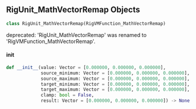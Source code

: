 ## RigUnit_MathVectorRemap Objects

```python
class RigUnit_MathVectorRemap(RigVMFunction_MathVectorRemap)
```

deprecated: 'RigUnit_MathVectorRemap' was renamed to 'RigVMFunction_MathVectorRemap'.

<a id="unreal.RigUnit_MathVectorRemap.__init__"></a>

#### __init__

```python
def __init__(value: Vector = [0.000000, 0.000000, 0.000000],
             source_minimum: Vector = [0.000000, 0.000000, 0.000000],
             source_maximum: Vector = [0.000000, 0.000000, 0.000000],
             target_minimum: Vector = [0.000000, 0.000000, 0.000000],
             target_maximum: Vector = [0.000000, 0.000000, 0.000000],
             clamp: bool = False,
             result: Vector = [0.000000, 0.000000, 0.000000]) -> None
```

<a id="unreal.RigVMFunction_MathVectorEquals"></a>